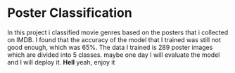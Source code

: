 # Poster Classification 
In this project i classified movie genres based on the posters that i collected on IMDB. 
I found that the accuracy of the model that I trained was still not good enough, which was 65%. 
The data I trained is 289 poster images which are divided into 5 classes.
maybe one day I will evaluate the model and I will deploy it. **Hell** yeah, enjoy it
